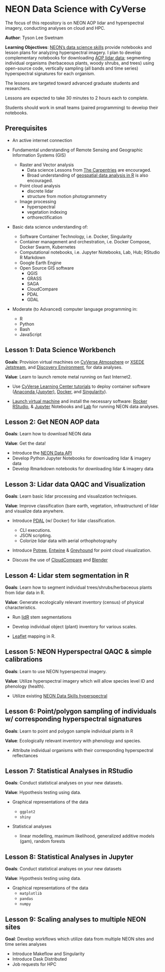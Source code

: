 # NEON Data Science with CyVerse

The focus of this repository is on NEON AOP lidar and hyperspectral imagery, conducting analyses on cloud and HPC.

**Author**: Tyson Lee Swetnam

**Learning Objectives**: [NEON’s data science skills](http://www.neonscience.org/opportunities/learning-opportunities/neon-data-skills) provide notebooks and lesson plans for analyzing hyperspectral imagery. I plan to develop complementary notebooks for downloading [AOP lidar data](http://www.neonscience.org/data-collection/airborne-remote-sensing); segmenting individual organisms (herbaceous plants, woody shrubs, and trees) using open-source code, vertically sampling (all bands and time series) hyperspectral signatures for each organism.

The lessons are targeted toward advanced graduate students and researchers. 

Lessons are expected to take 30 minutes to 2 hours each to complete.

Students should work in small teams (paired programming) to develop their notebooks. 

## Prerequisites

* An active internet connection

* Fundamental understanding of Remote Sensing and Geographic Information Systems (GIS)
  * Raster and Vector analysis
    * Data science Lessons from [The Carpentries](https://software-carpentry.org/lessons/) are encouraged. 
    * Broad understanding of [geospatial data analysis in R](http://www.datacarpentry.org/r-spatial-data-management-intro/) is also encouraged. 
  * Point cloud analysis
    * discrete lidar
    * structure from motion photogrammetry
  * Image processing
    * hyperspectral
    * vegetation indexing
    * orthorectification
* Basic data science understanding of:
  * Software Container Technology, i.e. Docker, Singularity
  * Container management and orchestration, i.e. Docker Compose, Docker Swarm, Kubernetes
  * Computational notebooks, i.e. Jupyter Notebooks, Lab, Hub; RStudio R Markdown
  * Google Earth Engine
  * Open Source GIS software
    * QGIS
    * GRASS
    * SAGA
    * CloudCompare
    * PDAL
    * GDAL
* Moderate (to Advanced) computer language programming in:
  * R 
  * Python 
  * Bash
  * JavaScript

## Lesson 1: Data Science Workbench

**Goals**: Provision virtual machines on [CyVerse Atmosphere](https://atmo.cyverse.org/application) or [XSEDE Jetstream](https://use.jetstream-cloud.org/application), and [Discovery Environment](https://de.cyverse.org/de/), for data analyses.

**Value**: Learn to launch remote metal running on fast Internet2.

* Use [CyVerse Learning Center tutorials](https://cyverse-ez-quickstart.readthedocs-hosted.com/en/latest/) to deploy container software ([Anaconda (Jupyter)](https://anaconda.org/anaconda/jupyter), [Docker](https://www.docker.com/), and [Singularity](http://singularity.lbl.gov/)).

* [Launch virtual machine]() and install the necessary software: [Rocker RStudio](https://hub.docker.com/u/rocker/), & [Jupyter](http://jupyter.org/) Notebooks and [Lab](https://github.com/jupyterlab/jupyterlab) for running NEON data analyses.

## Lesson 2: Get NEON AOP data

**Goals**: Learn how to download NEON data

**Value**: Get the data!

* Introduce the [NEON Data API](https://github.com/NEONScience/neon-data-api)   
* Develop Python Jupyter Notebooks for downloading lidar & imagery data 
* Develop Rmarkdown notebooks for downloading lidar & imagery data

## Lesson 3: Lidar data QAQC and Visualization

**Goals**: Learn basic lidar processing and visualization techniques.

**Value**: Improve classification (bare earth, vegetation, infrastructure) of lidar and visualize data anywhere. 

* Introduce [PDAL](https://www.pdal.io/) (w/ Docker) for lidar classification. 
  * CLI executions.
  * JSON scripting.
  * Colorize lidar data with aerial orthophotography

* Introduce [Potree](http://www.potree.org/), [Entwine](https://entwine.io/) & [Greyhound](https://greyhound.io/) for point cloud visualization.

* Discuss the use of [CloudCompare](http://www.danielgm.net/cc/) and [Blender]()

## Lesson 4: Lidar stem segmentation in R

**Goals**: Learn how to segment individual trees/shrubs/herbaceous plants from lidar data in R.

**Value**: Generate ecologically relevant inventory (census) of physical characteristics.

* Run [lidR](https://github.com/Jean-Romain/lidR) stem segmentations

* Develop individual object (plant) inventory for various scales.

* [Leaflet](https://rstudio.github.io/leaflet/) mapping in R.

## Lesson 5: NEON Hyperspectral QAQC & simple calibrations

**Goals**: Learn to use NEON hyperspectral imagery.

**Value**: Utilize hyperspectral imagery which will allow species level ID and phenology (health).

* Utilize existing [NEON Data Skills hyperspectral](http://neondataskills.org/hyperspectral-remote-sensing/)

## Lesson 6: Point/polygon sampling of individuals w/ corresponding hyperspectral signatures

**Goals**: Learn to point and polygon sample individual plants in R

**Value**: Ecologically relevant inventory with phenology and species.

* Attribute individual organisms with their corresponding hyperspectral reflectances

## Lesson 7: Statistical Analyses in RStudio

**Goals**: Conduct statistical analyses on your new datasets.

**Value**: Hypothesis testing using data.

* Graphical representations of the data 
  * `ggplot2`
  * `shiny`
  
* Statistical analyses
  * linear modelling, maximum likelihood, generalized additive models (gam), random forests

## Lesson 8: Statistical Analyses in Jupyter

**Goals**: Conduct statistical analsyes on your new datasets

**Value**: Hypothesis testing using data.

* Graphical representations of the data
  * `matplotlib`
  * `pandas`
  * `numpy`
  
## Lesson 9: Scaling analyses to multiple NEON sites

**Goal**: Develop workflows which utilize data from multiple NEON sites and time series analyses

* Introduce Makeflow and Singularity
* Introduce Dask Distributed
* Job requests for HPC
